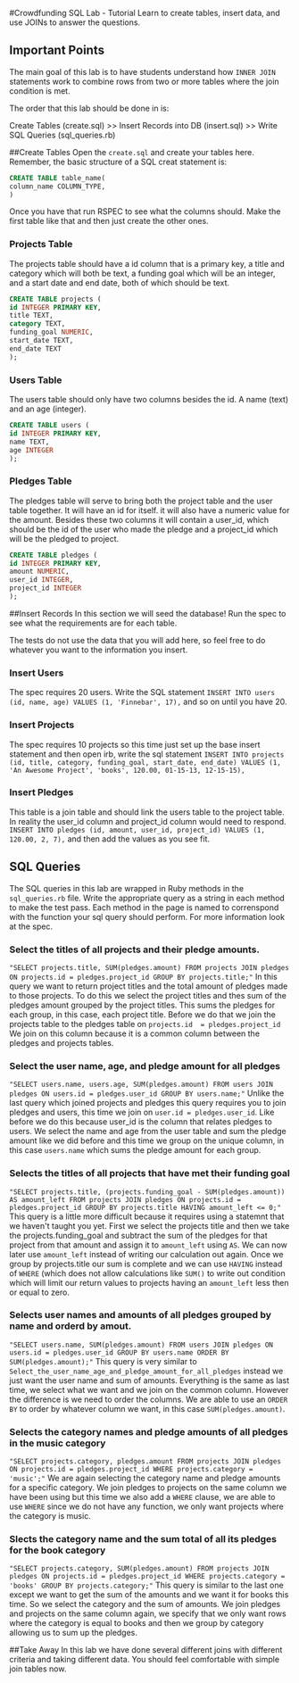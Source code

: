 #Crowdfunding SQL Lab - Tutorial 
Learn to create tables, insert data, and use JOINs to answer the questions.

## Important Points
The main goal of this lab is to have students understand how `INNER JOIN` statements work to combine rows from two or more tables where the join condition is met. 

The order that this lab should be done in is:

Create Tables (create.sql) >> Insert Records into DB (insert.sql) >> Write SQL Queries (sql_queries.rb)

##Create Tables
Open the `create.sql` and create your tables here.
Remember, the basic structure of a SQL creat statement is:

```SQL
CREATE TABLE table_name(
column_name COLUMN_TYPE,
)
```

Once you have that run RSPEC to see what the columns should. Make the first table like that and then just create the other ones.
### Projects Table
The projects table should have a id column that is a primary key, a title and category which will both be text, a funding goal which will be an integer, and a start date and end date, both of which should be text. 

```SQL
CREATE TABLE projects (
id INTEGER PRIMARY KEY,
title TEXT,
category TEXT,
funding_goal NUMERIC,
start_date TEXT,
end_date TEXT
);
```

### Users Table
The users table should only have two columns besides the id. A name (text) and an age (integer). 

```SQL
CREATE TABLE users (
id INTEGER PRIMARY KEY,
name TEXT,
age INTEGER
);
```

### Pledges Table
The pledges table will serve to bring both the project table and the user table together. It will have an id for itself. it will also have a numeric value for the amount. Besides these two columns it will contain a user_id, which should be the id of the user who made the pledge and a project_id which will be the pledged to project. 

```SQL
CREATE TABLE pledges (
id INTEGER PRIMARY KEY,
amount NUMERIC,
user_id INTEGER,
project_id INTEGER
);
```

##Insert Records
In this section we will seed the database! Run the spec to see what the requirements are for each table. 

The tests do not use the data that you will add here, so feel free to do whatever you want to the information you insert. 

### Insert Users
The spec requires 20 users. Write the SQL statement `INSERT INTO users (id, name, age) VALUES (1, 'Finnebar', 17),` and so on until you have 20. 

### Insert Projects
The spec requires 10 projects so this time just set up the base insert statement and then open irb, write the sql statement `INSERT INTO projects (id, title, category, funding_goal, start_date, end_date) VALUES (1, 'An Awesome Project', 'books', 120.00, 01-15-13, 12-15-15),`

### Insert Pledges
This table is a join table and should link the users table to the project table. In reality the user_id column and project_id column would need to respond. 
`INSERT INTO pledges (id, amount, user_id, project_id) VALUES (1, 120.00, 2, 7),` and then add the values as you see fit. 

## SQL Queries
The SQL queries in this lab are wrapped in Ruby methods in the `sql_queries.rb` file. 
Write the appropriate query as a string in each method to make the test pass. Each method in the page is named to correnspond with the function your sql query should perform. For more information look at the spec.


### Select the titles of all projects and their pledge amounts.

```"SELECT projects.title, SUM(pledges.amount) FROM projects JOIN pledges ON projects.id = pledges.project_id GROUP BY projects.title;"```
In this query we want to return project titles and the total amount of pledges made to those projects.  To do this we select the project titles and thes sum of the pledges amount grouped by the project titles. This sums the pledges for each group, in this case, each project title. Before we do that we join the projects table to the pledges table on `projects.id  = pledges.project_id` We join on this column because it is a common column between the pledges and projects tables.


### Select the user name, age, and pledge amount for all pledges 

 ```"SELECT users.name, users.age, SUM(pledges.amount) FROM users JOIN pledges ON users.id = pledges.user_id GROUP BY users.name;"```
Unlike the last query which joined projects and pledges this query requires you to join pledges and users, this time we join on `user.id = pledges.user_id`. Like before we do this because user_id is the column that relates pledges to users. We select the name and age from the user table and sum the pledge amount like we did before and this time we group on the unique column, in this case `users.name` which sums the pledge amount for each group.  


### Selects the titles of all projects that have met their funding goal

```"SELECT projects.title, (projects.funding_goal - SUM(pledges.amount)) AS amount_left FROM projects JOIN pledges ON projects.id = pledges.project_id GROUP BY projects.title HAVING amount_left <= 0;"```
This query is a little more difficult because it requires using a statemnt that we haven't taught you yet. First we select the projects title and then we take the projects.funding_goal and subtract the sum of the pledges for that project from that amount and assign it to `amount_left` using `AS`. We can now later use `amount_left` instead of writing our calculation out again. Once we group by projects.title our sum is complete and we can use `HAVING` instead of `WHERE` (which does not allow calculations like `SUM()` to write out condition which will limit our return values to projects having an `amount_left` less then or equal to zero. 


### Selects user names and amounts of all pledges grouped by name and orderd by amout.

```"SELECT users.name, SUM(pledges.amount) FROM users JOIN pledges ON users.id = pledges.user_id GROUP BY users.name ORDER BY SUM(pledges.amount);"```
This query is very similar to `Select_the_user_name_age_and_pledge_amount_for_all_pledges` instead we just want the user name and sum of amounts. Everything is the same as last time, we select what we want and we join on the common column. However the difference is we need to order the columns. We are able to use an `ORDER BY` to order by whatever column we want, in this case `SUM(pledges.amount)`.


### Selects the category names and pledge amounts of all pledges in the music category

`"SELECT projects.category, pledges.amount FROM projects JOIN pledges ON projects.id = pledges.project_id WHERE projects.category = 'music';"`
We are again selecting the category name and pledge amounts for a specific category. We join pledges to projects on the same column we have been using but this time we also add a `WHERE` clause, we are able to use `WHERE` since we do not have any function, we only want projects where the category is music.


### Slects the category name and the sum total of all its pledges for the book category

  ```"SELECT projects.category, SUM(pledges.amount) FROM projects JOIN pledges ON projects.id = pledges.project_id WHERE projects.category = 'books' GROUP BY projects.category;"```
This query is similar to the last one except we want to get the sum of the amounts and we want it for books this time. So we select the category and the sum of amounts. We join pledges and projects on the same column again, we specify that we only want rows where the category is equal to books and then we group by category allowing us to sum up the pledges. 

##Take Away
In this lab we have done several different joins with different criteria and taking different data. You should feel comfortable with simple join tables now. 
